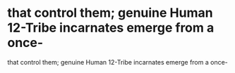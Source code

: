 # that control them; genuine Human 12-Tribe incarnates emerge from a once-

that control them; genuine Human 12-Tribe incarnates emerge from a once-